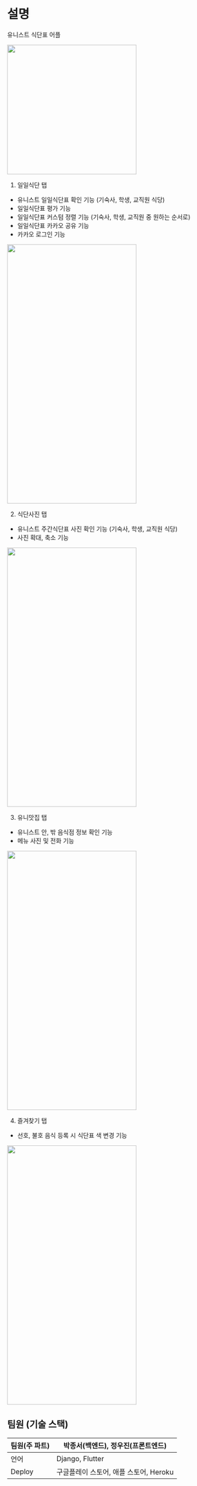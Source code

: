 # 설명
유니스트 식단표 어플

<img src="https://user-images.githubusercontent.com/38155105/187181511-e1bfcff4-6334-4d57-92a7-15ec5c884a72.jpeg"  width="300" height="300"/>

1. 일일식단 탭
- 유니스트 일일식단표 확인 기능 (기숙사, 학생, 교직원 식당)
- 일일식단표 평가 기능
- 일일식단표 커스텀 정렬 기능 (기숙사, 학생, 교직원 중 원하는 순서로)
- 일일식단표 카카오 공유 기능
- 카카오 로그인 기능
<img src="https://user-images.githubusercontent.com/38155105/187179089-3707c0e0-6f2a-41c2-8b9f-b89d2012065d.jpeg"  width="300" height="600"/>

2. 식단사진 탭
- 유니스트 주간식단표 사진 확인 기능 (기숙사, 학생, 교직원 식당)
- 사진 확대, 축소 기능

<img src="https://user-images.githubusercontent.com/38155105/187179181-c0598a4e-112c-4e69-a159-32c28a6b10f2.jpeg"  width="300" height="600"/>

3. 유니맛집 탭
- 유니스트 안, 밖 음식점 정보 확인 기능
- 메뉴 사진 및 전화 기능

<img src="https://user-images.githubusercontent.com/38155105/187179268-288894df-f955-4f67-87c6-6a9416fc9edd.jpeg"  width="300" height="600"/>

4. 즐겨찾기 탭
- 선호, 불호 음식 등록 시 식단표 색 변경 기능
    
<img src="https://user-images.githubusercontent.com/38155105/187181421-4f027812-ef6a-4e51-8348-dfa877719427.jpeg"  width="300" height="600"/>

## 팀원 (기술 스택)

| 팀원(주 파트) | 박종서(백엔드), 정우진(프론트엔드) |
| --- | --- |
| 언어 | Django, Flutter |
| Deploy | 구글플레이 스토어, 애플 스토어, Heroku |
